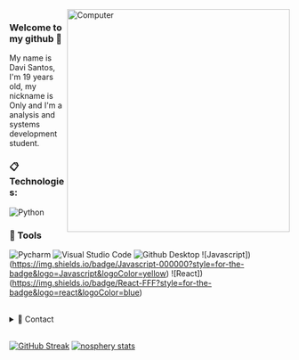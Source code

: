 <img src="https://raw.githubusercontent.com/MicaelliMedeiros/micaellimedeiros/master/image/computer-illustration.png" min-width="400px" max-width="400px" width="400px" align="right" alt="Computer">

### Welcome to my github 💫
My name is Davi Santos, I'm 19 years old, my nickname is Only and I'm a analysis and systems development student.

### :clipboard: Technologies:
  ![Python](https://img.shields.io/badge/python-ED8B00?style=for-the-badge&logo=python&logoColor=white)

### 🚀 Tools

  ![Pycharm](https://img.shields.io/badge/Pycharm-000000?style=for-the-badge&logo=Pycharm&logoColor=yellow)
  ![Visual Studio Code](https://img.shields.io/badge/VSCode-008B8B?style=for-the-badge&logo=visual-studio-code&logoColor=blue)
  ![Github Desktop](https://img.shields.io/badge/GitHub_Desktop-gray?style=for-the-badge&logo=github&logoColor=purple)
  ![Javascript])(https://img.shields.io/badge/Javascript-000000?style=for-the-badge&logo=Javascript&logoColor=yellow)
  ![React])(https://img.shields.io/badge/React-FFF?style=for-the-badge&logo=react&logoColor=blue)

<br/>

<details>
  <summary>💬 Contact</summary>
   </br>    <img align="left" alt="Discord" target="_blank" width="25px" src="https://raw.githubusercontent.com/anuraghazra/anuraghazra/master/assets/discord-round.svg"/>
  <string>OnlyD#5335</string>
</details> 
  
<br/>

[![GitHub Streak](http://github-readme-streak-stats.herokuapp.com?user=davisnts&theme=tokyonight&fire=DD6400&ring=DD6400&currStreakNum=DD985F&stroke=484848)](https://git.io/streak-stats)
[![nosphery stats](https://github-readme-stats.vercel.app/api?username=davisnts&layout=compact&theme=tokyonight&hide_title=true&show_icons=true&count_private=true)](https://github.com/davisnts/)
